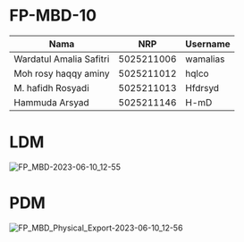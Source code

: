 # FP-MBD-10


| Nama                      | NRP           |Username      |
|---------------------------|---------------|--------------|
|Wardatul Amalia Safitri    |5025211006     |wamalias      |
|Moh rosy haqqy aminy       |5025211012     |hqlco         |
|M. hafidh Rosyadi          |5025211013     |Hfdrsyd       |
|Hammuda Arsyad             |5025211146     |H-mD          |

# LDM
![FP_MBD-2023-06-10_12-55](https://github.com/hqlco/FP-MBD-10/assets/92217730/60734ea3-93a2-4b38-bdd7-9cfc6b5e6bc6)

# PDM
![FP_MBD_Physical_Export-2023-06-10_12-56](https://github.com/hqlco/FP-MBD-10/assets/92217730/181db183-75d1-4e9d-9a11-38dc6dd75ef7)

